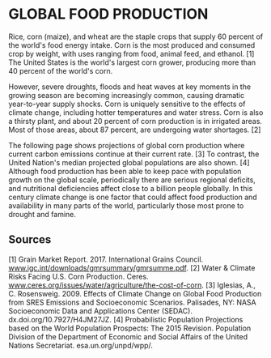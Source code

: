 # GLOBAL FOOD PRODUCTION

Rice, corn (maize), and wheat are the staple crops that supply 60 percent of the world's food energy intake. Corn is the most produced and consumed crop by weight, with uses ranging from food, animal feed, and ethanol. [1] The United States is the world's largest corn grower, producing more than 40 percent of the world's corn.

However, severe droughts, floods and heat waves at key moments in the growing season are becoming increasingly common, causing dramatic year-to-year supply shocks. Corn is uniquely sensitive to the effects of climate change, including hotter temperatures and water stress. Corn is also a thirsty plant, and about 20 percent of corn production is in irrigated areas. Most of those areas, about 87 percent, are undergoing water shortages. [2]

The following page shows projections of global corn production where current carbon emissions continue at their current rate. [3] To contrast, the United Nation's median projected global populations are also shown. [4] Although food production has been able to keep pace with population growth on the global scale, periodically there are serious regional deficits, and nutritional deficiencies affect close to a billion people globally. In this century climate change is one factor that could affect food production and availability in many parts of the world, particularly those most prone to drought and famine.

## Sources

[1] Grain Market Report. 2017. International Grains Council. www.igc.int/downloads/gmrsummary/gmrsumme.pdf.
[2] Water & Climate Risks Facing U.S. Corn Production. Ceres. www.ceres.org/issues/water/agriculture/the-cost-of-corn.
[3] Iglesias, A., C. Rosensweig. 2009. Effects of Climate Change on Global Food Production from SRES Emissions and Socioeconomic Scenarios. Palisades, NY: NASA Socioeconomic Data and Applications Center (SEDAC). dx.doi.org/10.7927/H4JM27JZ.
[4] Probabilistic Population Projections based on the World Population Prospects: The 2015 Revision. Population Division of the Department of Economic and Social Affairs of the United Nations Secretariat. esa.un.org/unpd/wpp/.
